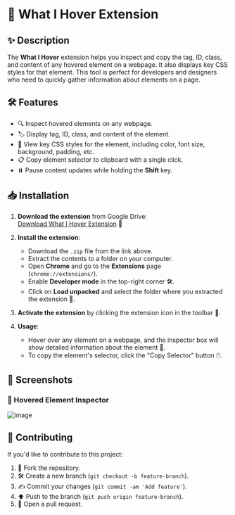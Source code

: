 # 🚀 **What I Hover Extension** 

## ✨ Description
The **What I Hover** extension helps you inspect and copy the tag, ID, class, and content of any hovered element on a webpage. It also displays key CSS styles for that element. This tool is perfect for developers and designers who need to quickly gather information about elements on a page.

## 🛠️ Features
- 🔍 Inspect hovered elements on any webpage.
- 🏷️ Display tag, ID, class, and content of the element.
- 🎨 View key CSS styles for the element, including color, font size, background, padding, etc.
- 📋 Copy element selector to clipboard with a single click.
- ⏸️ Pause content updates while holding the **Shift** key.

## 📥 Installation

1. **Download the extension** from Google Drive:  
   [Download What I Hover Extension](https://drive.google.com/file/d/1-UFdc4sY-9-qvnYfBeLPzwQSoiw0vIAO/view?usp=sharing) 📂

2. **Install the extension**:
   - Download the `.zip` file from the link above.
   - Extract the contents to a folder on your computer.
   - Open **Chrome** and go to the **Extensions** page (`chrome://extensions/`).
   - Enable **Developer mode** in the top-right corner 🛠️.
   - Click on **Load unpacked** and select the folder where you extracted the extension 📁.

3. **Activate the extension** by clicking the extension icon in the toolbar 🔑.

4. **Usage**:
   - Hover over any element on a webpage, and the inspector box will show detailed information about the element 🧐.
   - To copy the element's selector, click the "Copy Selector" button 🖱️.

## 📸 Screenshots

### 👀 Hovered Element Inspector
![image](https://github.com/user-attachments/assets/a8cd8767-e0b9-432e-85e6-697d0fd9065e)

## 🤝 Contributing

If you'd like to contribute to this project:
1. 🍴 Fork the repository.
2. 🛠️ Create a new branch (`git checkout -b feature-branch`).
3. ✍️ Commit your changes (`git commit -am 'Add feature'`).
4. ⬆️ Push to the branch (`git push origin feature-branch`).
5. 🔀 Open a pull request.


